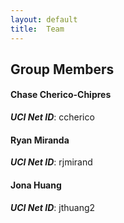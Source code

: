 ```yaml
---
layout: default
title:  Team
---
```


## Group Members<br>

#### Chase Cherico-Chipres
***UCI Net ID***: ccherico


#### Ryan Miranda
***UCI Net ID***: rjmirand


#### Jona Huang
***UCI Net ID***: jthuang2
